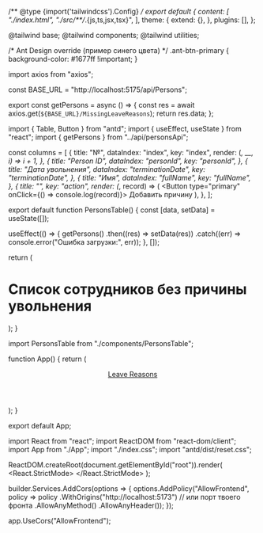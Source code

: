 /** @type {import('tailwindcss').Config} */
export default {
  content: [
    "./index.html",
    "./src/**/*.{js,ts,jsx,tsx}",
  ],
  theme: {
    extend: {},
  },
  plugins: [],
};




@tailwind base;
@tailwind components;
@tailwind utilities;

/* Ant Design override (пример синего цвета) */
.ant-btn-primary {
  background-color: #1677ff !important;
}



import axios from "axios";

const BASE_URL = "http://localhost:5175/api/Persons";

export const getPersons = async () => {
  const res = await axios.get(`${BASE_URL}/MissingLeaveReasons`);
  return res.data;
};



import { Table, Button } from "antd";
import { useEffect, useState } from "react";
import { getPersons } from "../api/personsApi";

const columns = [
  {
    title: "№",
    dataIndex: "index",
    key: "index",
    render: (_, __, i) => i + 1,
  },
  {
    title: "Person ID",
    dataIndex: "personId",
    key: "personId",
  },
  {
    title: "Дата увольнения",
    dataIndex: "terminationDate",
    key: "terminationDate",
  },
  {
    title: "Имя",
    dataIndex: "fullName",
    key: "fullName",
  },
  {
    title: "",
    key: "action",
    render: (_, record) => (
      <Button type="primary" onClick={() => console.log(record)}>
        Добавить причину
      </Button>
    ),
  },
];

export default function PersonsTable() {
  const [data, setData] = useState([]);

  useEffect(() => {
    getPersons()
      .then((res) => setData(res))
      .catch((err) => console.error("Ошибка загрузки:", err));
  }, []);

  return (
    <div className="p-8">
      <h1 className="text-2xl font-bold text-blue-700 mb-4">
        Список сотрудников без причины увольнения
      </h1>
      <Table rowKey="personId" columns={columns} dataSource={data} bordered />
    </div>
  );
}



import PersonsTable from "./components/PersonsTable";

function App() {
  return (
    <div className="min-h-screen bg-blue-50">
      <header className="bg-blue-700 text-white px-6 py-4 text-xl font-semibold shadow">
        <a href="/" className="hover:underline">Leave Reasons</a>
      </header>
      <main>
        <PersonsTable />
      </main>
    </div>
  );
}

export default App;





import React from "react";
import ReactDOM from "react-dom/client";
import App from "./App";
import "./index.css";
import "antd/dist/reset.css";

ReactDOM.createRoot(document.getElementById("root")).render(
  <React.StrictMode>
    <App />
  </React.StrictMode>
);




<!doctype html>
<html lang="ru">
  <head>
    <meta charset="UTF-8" />
    <meta name="viewport" content="width=device-width, initial-scale=1.0" />
    <title>Leave Reasons</title>
  </head>
  <body>
    <div id="root"></div>
    <script type="module" src="/src/main.jsx"></script>
  </body>
</html>




builder.Services.AddCors(options =>
{
    options.AddPolicy("AllowFrontend",
        policy => policy
            .WithOrigins("http://localhost:5173") // или порт твоего фронта
            .AllowAnyMethod()
            .AllowAnyHeader());
});

app.UseCors("AllowFrontend");
